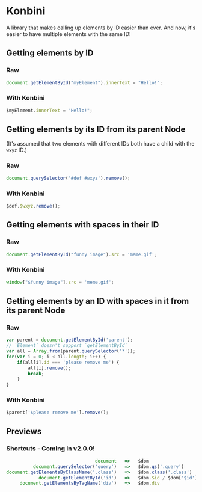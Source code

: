 # Konbini
A library that makes calling up elements by ID easier than ever. And now, it's easier to have multiple elements with the same ID!

## Getting elements by ID
### Raw
```js
document.getElementById("myElement").innerText = "Hello!";
```

### With Konbini
```js
$myElement.innerText = "Hello!";
```

## Getting elements by its ID from its parent Node
(It's assumed that two elements with different IDs both have a child with the `wxyz` ID.)

### Raw
```js
document.querySelector('#def #wxyz').remove();
```

### With Konbini
```js
$def.$wxyz.remove();
```

## Getting elements with spaces in their ID
### Raw
```js
document.getElementById("funny image").src = 'meme.gif';
```

### With Konbini
```js
window["$funny image"].src = 'meme.gif';
```

## Getting elements by an ID with spaces in it from its parent Node
### Raw
```js
var parent = document.getElementById('parent');
// `Element` doesn't support `getElementById`
var all = Array.from(parent.querySelector('*'));
for(var i = 0; i < all.length; i++) {
    if(all[i].id === 'please remove me') {
        all[i].remove();
        break;
    }
}
```

### With Konbini
```js
$parent['$please remove me'].remove();
```

## Previews
### Shortcuts - Coming in v2.0.0!
```js
                                 document   =>   $dom
          document.querySelector('query')   =>   $dom.qs('.query')
document.getElementsByClassName('.class')   =>   $dom.class('.class')
            document.getElementById('id')   =>   $dom.$id / $dom['$id']
     document.getElementsByTagName('div')   =>   $dom.div
```
